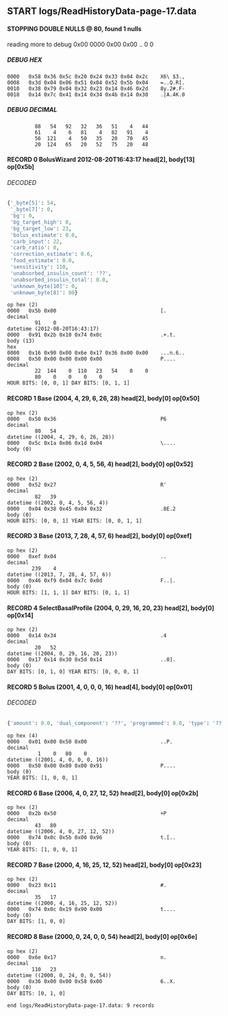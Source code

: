 ## START logs/ReadHistoryData-page-17.data
#### STOPPING DOUBLE NULLS @ 80, found 1 nulls
reading more to debug 0x00
    0000   0x00 0x00                                  ..
              0    0
##### DEBUG HEX
    0000   0x58 0x36 0x5c 0x20 0x24 0x33 0x04 0x2c    X6\ $3.,
    0008   0x3d 0x04 0x06 0x51 0x04 0x52 0x5b 0x04    =..Q.R[.
    0010   0x38 0x79 0x04 0x32 0x23 0x14 0x46 0x2d    8y.2#.F-
    0018   0x14 0x7c 0x41 0x14 0x34 0x4b 0x14 0x30    .|A.4K.0
##### DEBUG DECIMAL
             88   54   92   32   36   51    4   44
             61    4    6   81    4   82   91    4
             56  121    4   50   35   20   70   45
             20  124   65   20   52   75   20   48
#### RECORD 0 BolusWizard 2012-08-20T16:43:17 head[2], body[13] op[0x5b]
###### DECODED
```python
{'_byte[5]': 54,
 '_byte[7]': 0,
 'bg': 0,
 'bg_target_high': 0,
 'bg_target_low': 23,
 'bolus_estimate': 0.0,
 'carb_input': 22,
 'carb_ratio': 0,
 'correction_estimate': 0.6,
 'food_estimate': 0.0,
 'sensitivity': 110,
 'unabsorbed_insulin_count': '??',
 'unabsorbed_insulin_total': 0.0,
 'unknown_byte[10]': 0,
 'unknown_byte[8]': 80}
```
    op hex (2)
    0000   0x5b 0x00                                  [.
    decimal
             91    0
    datetime (2012-08-20T16:43:17)
    0000   0x91 0x2b 0x10 0x74 0x0c                   .+.t.
    body (13)
    hex
    0000   0x16 0x90 0x00 0x6e 0x17 0x36 0x00 0x00    ...n.6..
    0008   0x50 0x00 0x00 0x00 0x00                   P....
    decimal
             22  144    0  110   23   54    0    0
             80    0    0    0    0
    HOUR BITS: [0, 0, 1] DAY BITS: [0, 1, 1]
#### RECORD 1 Base (2004, 4, 29, 6, 26, 28) head[2], body[0] op[0x50]

    op hex (2)
    0000   0x50 0x36                                  P6
    decimal
             80   54
    datetime ((2004, 4, 29, 6, 26, 28))
    0000   0x5c 0x1a 0x06 0x1d 0x04                   \....
    body (0)

#### RECORD 2 Base (2002, 0, 4, 5, 56, 4) head[2], body[0] op[0x52]

    op hex (2)
    0000   0x52 0x27                                  R'
    decimal
             82   39
    datetime ((2002, 0, 4, 5, 56, 4))
    0000   0x04 0x38 0x45 0x04 0x32                   .8E.2
    body (0)
    HOUR BITS: [0, 0, 1] YEAR BITS: [0, 0, 1, 1]
#### RECORD 3 Base (2013, 7, 28, 4, 57, 6) head[2], body[0] op[0xef]

    op hex (2)
    0000   0xef 0x04                                  ..
    decimal
            239    4
    datetime ((2013, 7, 28, 4, 57, 6))
    0000   0x46 0xf9 0x04 0x7c 0x0d                   F..|.
    body (0)
    HOUR BITS: [1, 1, 1] DAY BITS: [0, 1, 1]
#### RECORD 4 SelectBasalProfile (2004, 0, 29, 16, 20, 23) head[2], body[0] op[0x14]

    op hex (2)
    0000   0x14 0x34                                  .4
    decimal
             20   52
    datetime ((2004, 0, 29, 16, 20, 23))
    0000   0x17 0x14 0x30 0x5d 0x14                   ..0].
    body (0)
    DAY BITS: [0, 1, 0] YEAR BITS: [0, 0, 0, 1]
#### RECORD 5 Bolus (2001, 4, 0, 0, 0, 16) head[4], body[0] op[0x01]
###### DECODED
```python
{'amount': 0.0, 'dual_component': '??', 'programmed': 8.0, 'type': '??'}
```
    op hex (4)
    0000   0x01 0x00 0x50 0x00                        ..P.
    decimal
              1    0   80    0
    datetime ((2001, 4, 0, 0, 0, 16))
    0000   0x50 0x00 0x80 0x00 0x91                   P....
    body (0)
    YEAR BITS: [1, 0, 0, 1]
#### RECORD 6 Base (2006, 4, 0, 27, 12, 52) head[2], body[0] op[0x2b]

    op hex (2)
    0000   0x2b 0x50                                  +P
    decimal
             43   80
    datetime ((2006, 4, 0, 27, 12, 52))
    0000   0x74 0x0c 0x5b 0x00 0x96                   t.[..
    body (0)
    YEAR BITS: [1, 0, 0, 1]
#### RECORD 7 Base (2000, 4, 16, 25, 12, 52) head[2], body[0] op[0x23]

    op hex (2)
    0000   0x23 0x11                                  #.
    decimal
             35   17
    datetime ((2000, 4, 16, 25, 12, 52))
    0000   0x74 0x0c 0x19 0x90 0x00                   t....
    body (0)
    DAY BITS: [1, 0, 0]
#### RECORD 8 Base (2000, 0, 24, 0, 0, 54) head[2], body[0] op[0x6e]

    op hex (2)
    0000   0x6e 0x17                                  n.
    decimal
            110   23
    datetime ((2000, 0, 24, 0, 0, 54))
    0000   0x36 0x00 0x00 0x58 0x00                   6..X.
    body (0)
    DAY BITS: [0, 1, 0]
`end logs/ReadHistoryData-page-17.data: 9 records`
